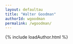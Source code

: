 ```yaml
---
layout: defaultau
title: "Walter Goodman"
authorId: wgoodman
permalink: /wgoodman/
---
```

{% include loadAuthor.html %}
<script>
    $(document).ready(function(){
        showAuthorBio('{{ page.authorId }}');
   });
</script>